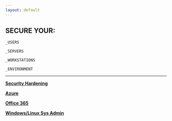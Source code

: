 ```yaml
---
layout: default
---
```




## **SECURE YOUR:**
    
    _USERS
    
    _SERVERS
  
    _WORKSTATIONS
    
    _ENVIRONMENT
   
   
   
   
  * * * 
  



[**Security Hardening**](https://github.com/shnlnryn/security-hardening)

[**Azure**](https://github.com/shnlnryn/azure)

[**Office 365**](https://github.com/shnlnryn/o365)

[**Windows/Linux Sys Admin**](https://github.com/shnlnryn/sysadmin)


